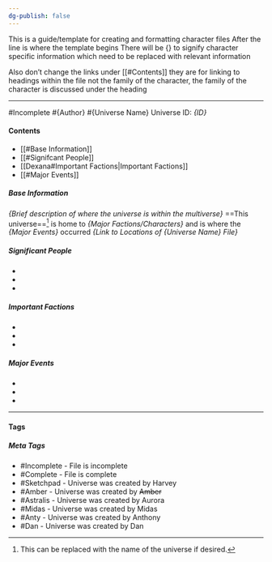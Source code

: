 ```yaml
---
dg-publish: false
---
```

This is a guide/template for creating and formatting character files 
After the line is where the template begins
There will be {} to signify character specific information which need to be replaced with relevant information

Also don’t change the links under [[#Contents]] they are for linking to headings within the file not the family of the character, the family of the character is discussed under the heading


---
#Incomplete #{Author} #{Universe Name}
Universe ID: *{ID}*
#### Contents
- [[#Base Information]]
- [[#Signifcant People]]
- [[Dexana#Important Factions|Important Factions]]
- [[#Major Events]]

##### Base Information
*{Brief description of where the universe is within the multiverse}*
==This universe==[^1] is home to *{Major Factions/Characters}* and is where the *{Major Events}* occurred
*{Link to Locations of {Universe Name} File}*
##### Significant People
- 
- 
- 
##### Important Factions
- 
- 
- 
##### Major Events
- 
- 
- 
---
#### Tags
##### Meta Tags
- #Incomplete - File is incomplete
- #Complete - File is complete
- #Sketchpad - Universe was created by Harvey
- #Amber - Universe was created by ~~Amber~~
- #Astralis - Universe was created by Aurora
- #Midas  - Universe was created by Midas
- #Anty - Universe was created by Anthony
- #Dan - Universe was created by Dan

[^1]: This can be replaced with the name of the universe if desired.